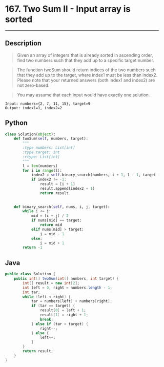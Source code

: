 # 167. Two Sum II - Input array is sorted

---

## Description

> Given an array of integers that is already sorted in ascending order, find two numbers such that they add up to a specific target number.

> The function twoSum should return indices of the two numbers such that they add up to the target, where index1 must be less than index2. Please note that your returned answers (both index1 and index2) are not zero-based.

> You may assume that each input would have exactly one solution.

```
Input: numbers={2, 7, 11, 15}, target=9
Output: index1=1, index2=2
```

## Python

```python
class Solution(object):
    def twoSum(self, numbers, target):
        """
        :type numbers: List[int]
        :type target: int
        :rtype: List[int]
        """
        l = len(numbers)
        for i in range(l):
            index2 = self.binary_search(numbers, i + 1, l - 1, target - numbers[i])
            if index2 != -1:
                result = [i + 1]
                result.append(index2 + 1)
                return result
        
        
    def binary_search(self, nums, i, j, target):
        while i <= j:
            mid = (i + j) / 2
            if nums[mid] == target:
                return mid
            elif nums[mid] > target:
                j = mid - 1
            else:
                i = mid + 1
        return -1
```

## Java

```java
public class Solution {
    public int[] twoSum(int[] numbers, int target) {
		int[] result = new int[2];
		int left = 0, right = numbers.length - 1;
		int tar;
		while (left < right) {
			tar = numbers[left] + numbers[right];
			if (tar == target) {
				result[0] = left + 1;
				result[1] = right + 1;
				break;
			} else if (tar > target) {
				right--;
			} else {
				left++;
			}
		}
		return result;
    }
}
```